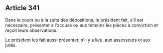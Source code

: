 Article 341
----
Dans le cours ou à la suite des dépositions, le président fait, s'il est
nécessaire, présenter à l'accusé ou aux témoins les pièces à conviction et
reçoit leurs observations.

Le président les fait aussi présenter, s'il y a lieu, aux assesseurs et aux
jurés.
